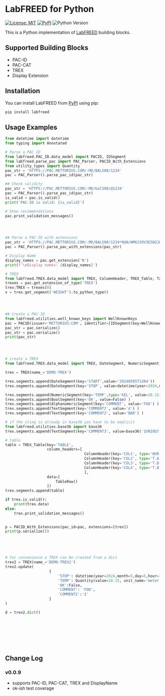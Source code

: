 # LabFREED for Python

[![License: MIT](https://img.shields.io/badge/License-MIT-blue.svg)](LICENSE) [![PyPI](https://img.shields.io/pypi/v/labfreed.svg)](https://pypi.org/project/labfreed/) ![Python Version](https://img.shields.io/pypi/pyversions/labfreed)

<!--
[![Tests](https://github.com/retothuerer/LabFREED/actions/workflows/ci.yml/badge.svg)](https://github.com/retothuerer/LabFREED/actions/workflows/ci.yml)
-->

This is a Python implementation of [LabFREED](www.labfreed.wega-it.com) building blocks.

## Supported Building Blocks
- PAC-ID
- PAC-CAT
- TREX
- Display Extension

## Installation
You can install LabFREED from [PyPI](https://pypi.org/project/labfreed/) using pip:

```bash
pip install labfreed
```


## Usage Examples
<!-- BEGIN EXAMPLES -->
```python
from datetime import datetime
from typing import Annotated

# Parse a PAC ID
from labfreed.PAC_ID.data_model import PACID, IDSegment
from labfreed.parse_pac import PAC_Parser, PACID_With_Extensions
from utility_types import Quantity
pac_str = 'HTTPS://PAC.METTORIUS.COM/-MD/BAL500/1234'
pac = PAC_Parser().parse_pac_id(pac_str)

## Check validity
pac_str = 'HTTPS://PAC.METTORIUS.COM/-MD/bal500/@1234'
pac = PAC_Parser().parse_pac_id(pac_str)
is_valid = pac.is_valid()
print('PAC-ID is valid: {is_valid}')

# Show recommendations
pac.print_validation_messages()




## Parse a PAC-ID with extensions
pac_str = 'HTTPS://PAC.METTORIUS.COM/-MD/BAL500/1234*N$N/WM633OV3E5DGJW2BEG0PDM1EA7*SUM$TREX/WEIGHT$GRM:67.89'
pac = PAC_Parser().parse_pac_with_extensions(pac_str)

# Display Name
display_names = pac.get_extension('N')
print(f'\nDisplay names: {display_names}')

# TREX
from labfreed.TREX.data_model import TREX, ColumnHeader, TREX_Table, TableRow
trexes = pac.get_extension_of_type('TREX')
trex:TREX = trexes[0]
v = trex.get_segment('WEIGHT').to_python_type()




## Create a PAC-ID
from labfreed.utilities.well_known_keys import WellKnownKeys
pac = PACID(issuer='METTORIUS:COM', identifier=[IDSegment(key=WellKnownKeys.SERIAL, value='1234')])
pac_str = pac.serialize()
pac_str = pac.serialize()
print(pac_str)




# create a TREX
from labfreed.TREX.data_model import TREX, DateSegment, NumericSegment, BoolSegment, AlphanumericSegment, TextSegment, BinarySegment

trex = TREX(name_='DEMO-TREX')

trex.segments.append(DateSegment(key='START',value='20240505T1204'))
trex.segments.append(DateSegment(key='STOP', value=datetime(year=2024,month=5,day=5,hour=13,minute=6)) )

trex.segments.append(NumericSegment(key='TEMP',type='KEL', value=10.15) )
trex.segments.append(BoolSegment(key='OK', value=False) )
trex.segments.append(AlphanumericSegment(key='COMMENT', value='FOO') )
trex.segments.append(TextSegment(key='COMMENT2', value='£') )
trex.segments.append(TextSegment(key='COMMENT2', value='BAR') )

# if the sting is already in base36 you have to be explicit
from labfreed.utilities.base36 import base36
trex.segments.append(TextSegment(key='COMMENT3', value=base36('1URIOQ7')) )

# table
table = TREX_Table(key='TABLE', 
                   column_headers=[
                                    ColumnHeader(key='COL1', type='HUR'), 
                                    ColumnHeader(key='COL2', type='T.A'),
                                    ColumnHeader(key='COL3', type='T.D'),
                                    ColumnHeader(key='COL4', type='T.B')
                                    ],
                   data=[
                       TableRow()
                   ])
trex.segments.append(table)

if trex.is_valid():
    print(trex.data)
else:
    trex.print_validation_messages()
    

p = PACID_With_Extensions(pac_id=pac, extensions=[trex])
print(p.serialize())





# for convenience a TREX can be created from a dict
trex2 = TREX(name_='DEMO-TREX2')
trex2.update(   
                    {
                        'STOP': datetime(year=2024,month=5,day=5,hour=13,minute=6),
                        'TEMP': Quantity(value=10.15, unit_name='meter', unit_symbol='m'),
                        'OK':False,
                        'COMMENT': 'FOO',
                        'COMMENT2':'£'
                    }
)

d = trex2.dict()



    





```
<!-- END EXAMPLES -->



## Change Log

### v0.0.9
- supports PAC-ID, PAC-CAT, TREX and DisplayName
- ok-ish test coverage
